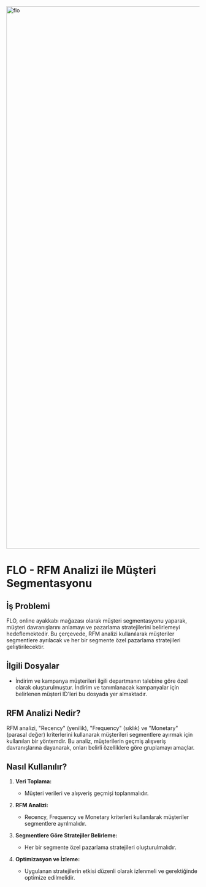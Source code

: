 <img width="1415" alt="flo" src="https://github.com/melisacevik/FLO-Customer-Segmentation/assets/113050206/186995fe-454b-4e22-94db-14c32b03f8f8">

# FLO - RFM Analizi ile Müşteri Segmentasyonu

## İş Problemi

FLO, online ayakkabı mağazası olarak müşteri segmentasyonu yaparak, müşteri davranışlarını anlamayı ve pazarlama stratejilerini belirlemeyi hedeflemektedir. Bu çerçevede, RFM analizi kullanılarak müşteriler segmentlere ayrılacak ve her bir segmente özel pazarlama stratejileri geliştirilecektir.

## İlgili Dosyalar

- İndirim ve kampanya müşterileri ilgili departmanın talebine göre özel olarak oluşturulmuştur. İndirim ve tanımlanacak kampanyalar için belirlenen müşteri ID'leri bu dosyada yer almaktadır.

## RFM Analizi Nedir?

RFM analizi, "Recency" (yenilik), "Frequency" (sıklık) ve "Monetary" (parasal değer) kriterlerini kullanarak müşterileri segmentlere ayırmak için kullanılan bir yöntemdir. Bu analiz, müşterilerin geçmiş alışveriş davranışlarına dayanarak, onları belirli özelliklere göre gruplamayı amaçlar.

## Nasıl Kullanılır?

1. **Veri Toplama:**
   - Müşteri verileri ve alışveriş geçmişi toplanmalıdır.

2. **RFM Analizi:**
   - Recency, Frequency ve Monetary kriterleri kullanılarak müşteriler segmentlere ayrılmalıdır.

3. **Segmentlere Göre Stratejiler Belirleme:**
   - Her bir segmente özel pazarlama stratejileri oluşturulmalıdır.

4. **Optimizasyon ve İzleme:**
   - Uygulanan stratejilerin etkisi düzenli olarak izlenmeli ve gerektiğinde optimize edilmelidir.

